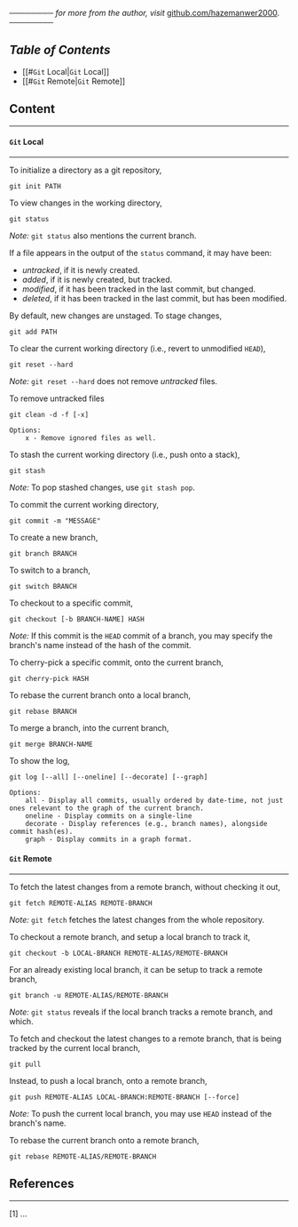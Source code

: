 ──────── *for more from the author, visit* [github.com/hazemanwer2000](https://github.com/hazemanwer2000). ────────
## *Table of Contents*

- [[#`Git` Local|`Git` Local]]
- [[#`Git` Remote|`Git` Remote]]
## Content
---
#### `Git` Local
---
To initialize a directory as a git repository,

```
git init PATH
```

To view changes in the working directory,

```
git status
```

*Note:* `git status` also mentions the current branch.

If a file appears in the output of the `status` command, it may have been:
* *untracked*, if it is newly created.
* *added*, if it is newly created, but tracked.
* *modified*, if it has been tracked in the last commit, but changed.
* *deleted*, if it has been tracked in the last commit, but has been modified.

By default, new changes are unstaged. To stage changes,

```
git add PATH
```

To clear the current working directory (i.e., revert to unmodified `HEAD`),

```
git reset --hard
```

*Note:* `git reset --hard` does not remove *untracked* files.

To remove untracked files

```
git clean -d -f [-x]

Options:
	x - Remove ignored files as well.
```

To stash the current working directory (i.e., push onto a stack),

```
git stash
```

*Note:* To pop stashed changes, use `git stash pop`.

To commit the current working directory,

```
git commit -m "MESSAGE"
```

To create a new branch,

```
git branch BRANCH
```

To switch to a branch,

```
git switch BRANCH
```

To checkout to a specific commit,

```
git checkout [-b BRANCH-NAME] HASH
```

*Note:* If this commit is the `HEAD` commit of a branch, you may specify the branch's name instead of the hash of the commit.

To cherry-pick a specific commit, onto the current branch,

```
git cherry-pick HASH
```

To rebase the current branch onto a local branch,

```
git rebase BRANCH
```

To merge a branch, into the current branch,

```
git merge BRANCH-NAME
```

To show the log,

```
git log [--all] [--oneline] [--decorate] [--graph]

Options:
	all - Display all commits, usually ordered by date-time, not just ones relevant to the graph of the current branch.
	oneline - Display commits on a single-line
	decorate - Display references (e.g., branch names), alongside commit hash(es).
	graph - Display commits in a graph format.
```
#### `Git` Remote
---
To fetch the latest changes from a remote branch, without checking it out,

```
git fetch REMOTE-ALIAS REMOTE-BRANCH
```

*Note:* `git fetch` fetches the latest changes from the whole repository.

To checkout a remote branch, and setup a local branch to track it,

```
git checkout -b LOCAL-BRANCH REMOTE-ALIAS/REMOTE-BRANCH
```

For an already existing local branch, it can be setup to track a remote branch,

```
git branch -u REMOTE-ALIAS/REMOTE-BRANCH
```

*Note:* `git status` reveals if the local branch tracks a remote branch, and which.

To fetch and checkout the latest changes to a remote branch, that is being tracked by the current local branch,

```
git pull
```

Instead, to push a local branch, onto a remote branch,

```
git push REMOTE-ALIAS LOCAL-BRANCH:REMOTE-BRANCH [--force]
```

*Note:* To push the current local branch, you may use `HEAD` instead of the branch's name.

To rebase the current branch onto a remote branch,

```
git rebase REMOTE-ALIAS/REMOTE-BRANCH
```
## References
---
[1] ...